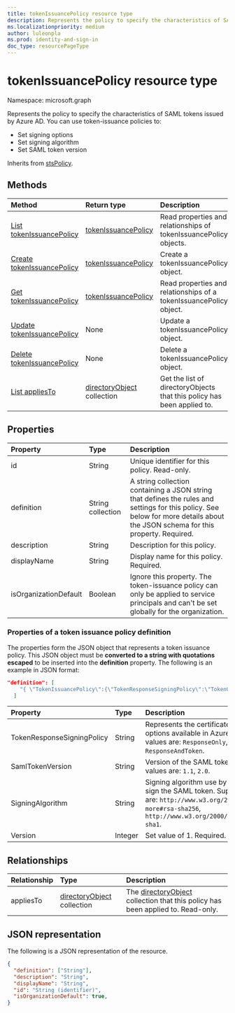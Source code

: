 ```yaml
---
title: tokenIssuancePolicy resource type
description: Represents the policy to specify the characteristics of SAML tokens issued by Azure AD.
ms.localizationpriority: medium
author: luleonpla
ms.prod: identity-and-sign-in
doc_type: resourcePageType
---
```


# tokenIssuancePolicy resource type

Namespace: microsoft.graph

Represents the policy to specify the characteristics of SAML tokens issued by Azure AD. You can use token-issuance policies to:

- Set signing options
- Set signing algorithm
- Set SAML token version

Inherits from [stsPolicy](stsPolicy.md).

## Methods

| Method                                                                               | Return type                                      | Description                                                            |
| :----------------------------------------------------------------------------------- | :----------------------------------------------- | :--------------------------------------------------------------------- |
| [List tokenIssuancePolicy](../api/tokenissuancepolicy-list.md)                       | [tokenIssuancePolicy](tokenissuancepolicy.md)    | Read properties and relationships of tokenIssuancePolicy objects.      |
| [Create tokenIssuancePolicy](../api/tokenissuancepolicy-post-tokenissuancepolicy.md) | [tokenIssuancePolicy](tokenissuancepolicy.md)    | Create a tokenIssuancePolicy object.                                   |
| [Get tokenIssuancePolicy](../api/tokenissuancepolicy-get.md)                         | [tokenIssuancePolicy](tokenissuancepolicy.md)    | Read properties and relationships of a tokenIssuancePolicy object.     |
| [Update tokenIssuancePolicy](../api/tokenissuancepolicy-update.md)                   | None                                             | Update a tokenIssuancePolicy object.                                   |
| [Delete tokenIssuancePolicy](../api/tokenissuancepolicy-delete.md)                   | None                                             | Delete a tokenIssuancePolicy object.                                   |
| [List appliesTo](../api/tokenissuancepolicy-list-appliesto.md)                       | [directoryObject](directoryobject.md) collection | Get the list of directoryObjects that this policy has been applied to. |

## Properties

| Property              | Type              | Description                                                                                                                                                                     |
| :-------------------- | :---------------- | :------------------------------------------------------------------------------------------------------------------------------------------------------------------------------ |
| id                    | String            | Unique identifier for this policy. Read-only.                                                                                                                                   |
| definition            | String collection | A string collection containing a JSON string that defines the rules and settings for this policy. See below for more details about the JSON schema for this property. Required. |
| description           | String            | Description for this policy.                                                                                                                                                    |
| displayName           | String            | Display name for this policy. Required.                                                                                                                                         |
| isOrganizationDefault | Boolean           | Ignore this property. The token-issuance policy can only be applied to service principals and can't be set globally for the organization.                                       |

### Properties of a token issuance policy definition

The properties form the JSON object that represents a token issuance policy. This JSON object must be **converted to a string with quotations escaped** to be inserted into the **definition** property. The following is an example in JSON format:

<!-- {
  "blockType": "ignored"
}-->

```json
"definition": [
    "{ \"TokenIssuancePolicy\":{\"TokenResponseSigningPolicy\":\"TokenOnly\",\"SamlTokenVersion\":\"1.1\",\"SigningAlgorithm\":\"http://www.w3.org/2001/04/xmldsig-more#rsa-sha256\",\"Version\":1}}"
  ]
```

| Property                   | Type    | Description                                                                                                                                                                        |
| :------------------------- | :------ | :--------------------------------------------------------------------------------------------------------------------------------------------------------------------------------- |
| TokenResponseSigningPolicy | String  | Represents the certificate signing options available in Azure AD. Supported values are: `ResponseOnly`, `TokenOnly`, `ResponseAndToken`.                                           |
| SamlTokenVersion           | String  | Version of the SAML token. Supported values are: `1.1`, `2.0`.                                                                                                                     |
| SigningAlgorithm           | String  | Signing algorithm use by Azure AD to sign the SAML token. Supported values are: `http://www.w3.org/2001/04/xmldsig-more#rsa-sha256`, `http://www.w3.org/2000/09/xmldsig#rsa-sha1`. |
| Version                    | Integer | Set value of 1. Required.                                                                                                                                                          |

## Relationships

| Relationship | Type                                             | Description                                                                                           |
| :----------- | :----------------------------------------------- | :---------------------------------------------------------------------------------------------------- |
| appliesTo    | [directoryObject](directoryobject.md) collection | The [directoryObject](directoryObject.md) collection that this policy has been applied to. Read-only. |

## JSON representation

The following is a JSON representation of the resource.

<!-- {
  "blockType": "resource",
  "optionalProperties": [

  ],
  "@odata.type": "microsoft.graph.tokenIssuancePolicy",
  "keyProperty": "id"
}-->

```json
{
  "definition": ["String"],
  "description": "String",
  "displayName": "String",
  "id": "String (identifier)",
  "isOrganizationDefault": true,
}
```

<!-- uuid: 16cd6b66-4b1a-43a1-adaf-3a886856ed98
2019-02-04 14:57:30 UTC -->

<!-- {
  "type": "#page.annotation",
  "description": "tokenIssuancePolicy resource",
  "keywords": "",
  "section": "documentation",
  "tocPath": ""
}-->
